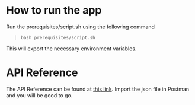 # How to run the app
Run the prerequisites/script.sh using the following command
> `bash prerequisites/script.sh`

This will export the necessary environment variables.

# API Reference
The API Reference can be found at [this link](https://www.getpostman.com/collections/f2eced9936f2b52a5ae2). Import the json file in Postman and you will be good to go.